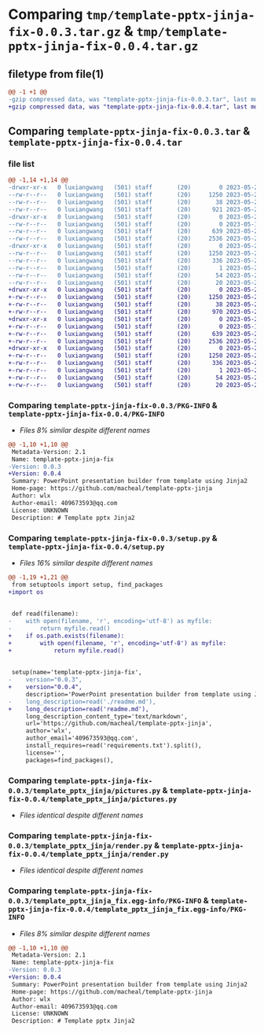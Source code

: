 # Comparing `tmp/template-pptx-jinja-fix-0.0.3.tar.gz` & `tmp/template-pptx-jinja-fix-0.0.4.tar.gz`

## filetype from file(1)

```diff
@@ -1 +1 @@
-gzip compressed data, was "template-pptx-jinja-fix-0.0.3.tar", last modified: Mon May 22 07:39:09 2023, max compression
+gzip compressed data, was "template-pptx-jinja-fix-0.0.4.tar", last modified: Mon May 22 07:44:34 2023, max compression
```

## Comparing `template-pptx-jinja-fix-0.0.3.tar` & `template-pptx-jinja-fix-0.0.4.tar`

### file list

```diff
@@ -1,14 +1,14 @@
-drwxr-xr-x   0 luxiangwang   (501) staff       (20)        0 2023-05-22 07:39:09.021798 template-pptx-jinja-fix-0.0.3/
--rw-r--r--   0 luxiangwang   (501) staff       (20)     1250 2023-05-22 07:39:09.021350 template-pptx-jinja-fix-0.0.3/PKG-INFO
--rw-r--r--   0 luxiangwang   (501) staff       (20)       38 2023-05-22 07:39:09.021965 template-pptx-jinja-fix-0.0.3/setup.cfg
--rw-r--r--   0 luxiangwang   (501) staff       (20)      921 2023-05-22 07:38:33.000000 template-pptx-jinja-fix-0.0.3/setup.py
-drwxr-xr-x   0 luxiangwang   (501) staff       (20)        0 2023-05-22 07:39:09.017792 template-pptx-jinja-fix-0.0.3/template_pptx_jinja/
--rw-r--r--   0 luxiangwang   (501) staff       (20)        0 2023-05-18 09:12:39.000000 template-pptx-jinja-fix-0.0.3/template_pptx_jinja/__init__.py
--rw-r--r--   0 luxiangwang   (501) staff       (20)      639 2023-05-22 06:07:12.000000 template-pptx-jinja-fix-0.0.3/template_pptx_jinja/pictures.py
--rw-r--r--   0 luxiangwang   (501) staff       (20)     2536 2023-05-22 03:57:59.000000 template-pptx-jinja-fix-0.0.3/template_pptx_jinja/render.py
-drwxr-xr-x   0 luxiangwang   (501) staff       (20)        0 2023-05-22 07:39:09.020474 template-pptx-jinja-fix-0.0.3/template_pptx_jinja_fix.egg-info/
--rw-r--r--   0 luxiangwang   (501) staff       (20)     1250 2023-05-22 07:39:08.000000 template-pptx-jinja-fix-0.0.3/template_pptx_jinja_fix.egg-info/PKG-INFO
--rw-r--r--   0 luxiangwang   (501) staff       (20)      336 2023-05-22 07:39:08.000000 template-pptx-jinja-fix-0.0.3/template_pptx_jinja_fix.egg-info/SOURCES.txt
--rw-r--r--   0 luxiangwang   (501) staff       (20)        1 2023-05-22 07:39:08.000000 template-pptx-jinja-fix-0.0.3/template_pptx_jinja_fix.egg-info/dependency_links.txt
--rw-r--r--   0 luxiangwang   (501) staff       (20)       54 2023-05-22 07:39:08.000000 template-pptx-jinja-fix-0.0.3/template_pptx_jinja_fix.egg-info/requires.txt
--rw-r--r--   0 luxiangwang   (501) staff       (20)       20 2023-05-22 07:39:08.000000 template-pptx-jinja-fix-0.0.3/template_pptx_jinja_fix.egg-info/top_level.txt
+drwxr-xr-x   0 luxiangwang   (501) staff       (20)        0 2023-05-22 07:44:34.570748 template-pptx-jinja-fix-0.0.4/
+-rw-r--r--   0 luxiangwang   (501) staff       (20)     1250 2023-05-22 07:44:34.570372 template-pptx-jinja-fix-0.0.4/PKG-INFO
+-rw-r--r--   0 luxiangwang   (501) staff       (20)       38 2023-05-22 07:44:34.570862 template-pptx-jinja-fix-0.0.4/setup.cfg
+-rw-r--r--   0 luxiangwang   (501) staff       (20)      970 2023-05-22 07:43:56.000000 template-pptx-jinja-fix-0.0.4/setup.py
+drwxr-xr-x   0 luxiangwang   (501) staff       (20)        0 2023-05-22 07:44:34.566761 template-pptx-jinja-fix-0.0.4/template_pptx_jinja/
+-rw-r--r--   0 luxiangwang   (501) staff       (20)        0 2023-05-18 09:12:39.000000 template-pptx-jinja-fix-0.0.4/template_pptx_jinja/__init__.py
+-rw-r--r--   0 luxiangwang   (501) staff       (20)      639 2023-05-22 06:07:12.000000 template-pptx-jinja-fix-0.0.4/template_pptx_jinja/pictures.py
+-rw-r--r--   0 luxiangwang   (501) staff       (20)     2536 2023-05-22 03:57:59.000000 template-pptx-jinja-fix-0.0.4/template_pptx_jinja/render.py
+drwxr-xr-x   0 luxiangwang   (501) staff       (20)        0 2023-05-22 07:44:34.569723 template-pptx-jinja-fix-0.0.4/template_pptx_jinja_fix.egg-info/
+-rw-r--r--   0 luxiangwang   (501) staff       (20)     1250 2023-05-22 07:44:34.000000 template-pptx-jinja-fix-0.0.4/template_pptx_jinja_fix.egg-info/PKG-INFO
+-rw-r--r--   0 luxiangwang   (501) staff       (20)      336 2023-05-22 07:44:34.000000 template-pptx-jinja-fix-0.0.4/template_pptx_jinja_fix.egg-info/SOURCES.txt
+-rw-r--r--   0 luxiangwang   (501) staff       (20)        1 2023-05-22 07:44:34.000000 template-pptx-jinja-fix-0.0.4/template_pptx_jinja_fix.egg-info/dependency_links.txt
+-rw-r--r--   0 luxiangwang   (501) staff       (20)       54 2023-05-22 07:44:34.000000 template-pptx-jinja-fix-0.0.4/template_pptx_jinja_fix.egg-info/requires.txt
+-rw-r--r--   0 luxiangwang   (501) staff       (20)       20 2023-05-22 07:44:34.000000 template-pptx-jinja-fix-0.0.4/template_pptx_jinja_fix.egg-info/top_level.txt
```

### Comparing `template-pptx-jinja-fix-0.0.3/PKG-INFO` & `template-pptx-jinja-fix-0.0.4/PKG-INFO`

 * *Files 8% similar despite different names*

```diff
@@ -1,10 +1,10 @@
 Metadata-Version: 2.1
 Name: template-pptx-jinja-fix
-Version: 0.0.3
+Version: 0.0.4
 Summary: PowerPoint presentation builder from template using Jinja2
 Home-page: https://github.com/macheal/template-pptx-jinja
 Author: wlx
 Author-email: 409673593@qq.com
 License: UNKNOWN
 Description: # Template pptx Jinja2
```

### Comparing `template-pptx-jinja-fix-0.0.3/setup.py` & `template-pptx-jinja-fix-0.0.4/setup.py`

 * *Files 16% similar despite different names*

```diff
@@ -1,19 +1,21 @@
 from setuptools import setup, find_packages
+import os
 
 
 def read(filename):
-    with open(filename, 'r', encoding='utf-8') as myfile:
-        return myfile.read()
+    if os.path.exists(filename):
+        with open(filename, 'r', encoding='utf-8') as myfile:
+            return myfile.read()
 
 
 setup(name='template-pptx-jinja-fix',
-    version="0.0.3",
+    version="0.0.4",
     description='PowerPoint presentation builder from template using Jinja2',
-    long_description=read('./readme.md'),
+    long_description=read('readme.md'),
     long_description_content_type='text/markdown',
     url='https://github.com/macheal/template-pptx-jinja',
     author='wlx',
     author_email='409673593@qq.com',
     install_requires=read('requirements.txt').split(),
     license='',
     packages=find_packages(),
```

### Comparing `template-pptx-jinja-fix-0.0.3/template_pptx_jinja/pictures.py` & `template-pptx-jinja-fix-0.0.4/template_pptx_jinja/pictures.py`

 * *Files identical despite different names*

### Comparing `template-pptx-jinja-fix-0.0.3/template_pptx_jinja/render.py` & `template-pptx-jinja-fix-0.0.4/template_pptx_jinja/render.py`

 * *Files identical despite different names*

### Comparing `template-pptx-jinja-fix-0.0.3/template_pptx_jinja_fix.egg-info/PKG-INFO` & `template-pptx-jinja-fix-0.0.4/template_pptx_jinja_fix.egg-info/PKG-INFO`

 * *Files 8% similar despite different names*

```diff
@@ -1,10 +1,10 @@
 Metadata-Version: 2.1
 Name: template-pptx-jinja-fix
-Version: 0.0.3
+Version: 0.0.4
 Summary: PowerPoint presentation builder from template using Jinja2
 Home-page: https://github.com/macheal/template-pptx-jinja
 Author: wlx
 Author-email: 409673593@qq.com
 License: UNKNOWN
 Description: # Template pptx Jinja2
```

